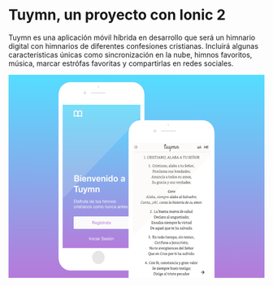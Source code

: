 # Tuymn, un proyecto con Ionic 2

Tuymn es una aplicación móvil híbrida en desarrollo que será un himnario digital con himnarios de diferentes confesiones cristianas. Incluirá algunas características únicas como sincronización en la nube, himnos favoritos, música, marcar estrófas favoritas y compartirlas en redes sociales.

<img src="https://raw.githubusercontent.com/abel-nieva/abel-nieva.github.io/master/assets/img/projects/banner.tuymn.png" alt="Banner de Tuymn" height="400">
